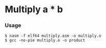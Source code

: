 # Multiply a * b

### Usage

```
$ nasm -f elf64 multiply.asm -o multiply.o
$ gcc -no-pie multiply.o -o product
```


